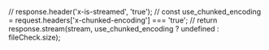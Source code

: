 // response.header('x-is-streamed', 'true');
// const use_chunked_encoding = request.headers['x-chunked-encoding'] === 'true';
// return response.stream(stream, use_chunked_encoding ? undefined : fileCheck.size);
